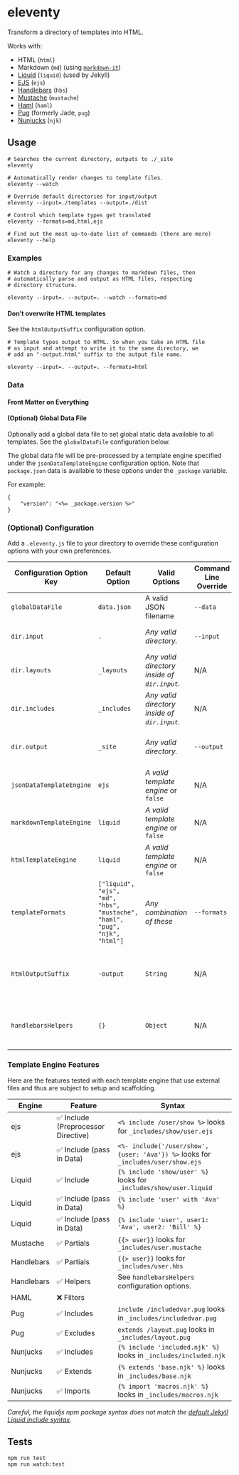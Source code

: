 # eleventy

Transform a directory of templates into HTML.

Works with:

* HTML (`html`)
* Markdown (`md`) (using [`markdown-it`](https://github.com/markdown-it/markdown-it))
* [Liquid](https://www.npmjs.com/package/liquidjs) (`liquid`) (used by Jekyll)
* [EJS](https://www.npmjs.com/package/ejs) (`ejs`)
* [Handlebars](https://github.com/wycats/handlebars.js) (`hbs`)
* [Mustache](https://github.com/janl/mustache.js/) (`mustache`)
* [Haml](https://github.com/tj/haml.js) (`haml`)
* [Pug](https://github.com/pugjs/pug) (formerly Jade, `pug`)
* [Nunjucks](https://mozilla.github.io/nunjucks/) (`njk`)

## Usage

```
# Searches the current directory, outputs to ./_site
eleventy

# Automatically render changes to template files.
eleventy --watch

# Override default directories for input/output
eleventy --input=./templates --output=./dist

# Control which template types get translated
eleventy --formats=md,html,ejs

# Find out the most up-to-date list of commands (there are more)
eleventy --help
```

### Examples

```
# Watch a directory for any changes to markdown files, then
# automatically parse and output as HTML files, respecting
# directory structure.

eleventy --input=. --output=. --watch --formats=md
```

#### Don’t overwrite HTML templates

See the `htmlOutputSuffix` configuration option.

```
# Template types output to HTML. So when you take an HTML file
# as input and attempt to write it to the same directory, we
# add an "-output.html" suffix to the output file name.

eleventy --input=. --output=. --formats=html
```

### Data

#### Front Matter on Everything

#### (Optional) Global Data File

Optionally add a global data file to set global static data available to all templates. See the `globalDataFile` configuration below.

The global data file will be pre-processed by a template engine specified under the `jsonDataTemplateEngine` configuration option. Note that `package.json` data is available to these options under the `_package` variable.

For example:

```
{
	"version": "<%= _package.version %>"
}
```

### (Optional) Configuration

Add a `.eleventy.js` file to your directory to override these configuration options with your own preferences.

|Configuration Option Key|Default Option|Valid Options|Command Line Override|Description|
|---|---|---|---|---|
|`globalDataFile`|`data.json`|A valid JSON filename|`--data`|Control the file name used for global data available to all templates.|
|`dir.input`|`.`|_Any valid directory._|`--input`|Controls the top level directory inside which the templates should be found.|
|`dir.layouts`|`_layouts`|_Any valid directory inside of `dir.input`._|N/A|Controls the directory inside which the eleventy layouts can be found.|
|`dir.includes`|`_includes`|_Any valid directory inside of `dir.input`._|N/A|Controls the directory inside which the template includes/extends/partials/etc can be found.|
|`dir.output`|`_site`|_Any valid directory._|`--output`|Controls the directory inside which the transformed finished templates can be found.|
|`jsonDataTemplateEngine`|`ejs`|_A valid template engine_ or `false`|N/A|Run the `globalDataFile` through this template engine before transforming it to JSON.|
|`markdownTemplateEngine`|`liquid`|_A valid template engine_ or `false`|N/A|Run markdown through this template engine before transforming it to HTML.|
|`htmlTemplateEngine`|`liquid`|_A valid template engine_ or `false`|N/A|Run HTML templates through this template engine before transforming it to (better) HTML.|
|`templateFormats`|`["liquid", "ejs", "md", "hbs", "mustache", "haml", "pug", "njk", "html"]`|_Any combination of these_|`--formats`|Specify which type of templates should be transformed.|
|`htmlOutputSuffix`|`-output`|`String`|N/A|If the input and output directory match, HTML files will have this suffix added to their output filename (to prevent overwriting the template).|
|`handlebarsHelpers`|`{}`|`Object`|N/A|The helper functions passed to `Handlebars.registerHelper`. Helper names are keys, functions are the values.|

### Template Engine Features

Here are the features tested with each template engine that use external files and thus are subject to setup and scaffolding.

|Engine|Feature|Syntax|
|---|---|---|
|ejs|✅ Include (Preprocessor Directive)|`<% include /user/show %>` looks for `_includes/show/user.ejs`|
|ejs|✅ Include (pass in Data)|`<%- include('/user/show', {user: 'Ava'}) %>` looks for `_includes/user/show.ejs`|
|Liquid|✅ Include|`{% include 'show/user' %}` looks for `_includes/show/user.liquid`|
|Liquid|✅ Include (pass in Data)|`{% include 'user' with 'Ava' %}`|
|Liquid|✅ Include (pass in Data)|`{% include 'user', user1: 'Ava', user2: 'Bill' %}`|
|Mustache|✅ Partials|`{{> user}}` looks for `_includes/user.mustache`|
|Handlebars|✅ Partials|`{{> user}}` looks for `_includes/user.hbs`|
|Handlebars|✅ Helpers|See `handlebarsHelpers` configuration options.|
|HAML|❌ Filters||
|Pug|✅ Includes|`include /includedvar.pug` looks in `_includes/includedvar.pug`|
|Pug|✅ Excludes|`extends /layout.pug` looks in `_includes/layout.pug`|
|Nunjucks|✅ Includes|`{% include 'included.njk' %}` looks in `_includes/included.njk`|
|Nunjucks|✅ Extends|`{% extends 'base.njk' %}` looks in `_includes/base.njk`|
|Nunjucks|✅ Imports|`{% import 'macros.njk' %}` looks in `_includes/macros.njk`|

_Careful, the liquidjs npm package syntax does not match the [default Jekyll Liquid include syntax](https://jekyllrb.com/docs/includes/)._

## Tests

```
npm run test
npm run watch:test
```